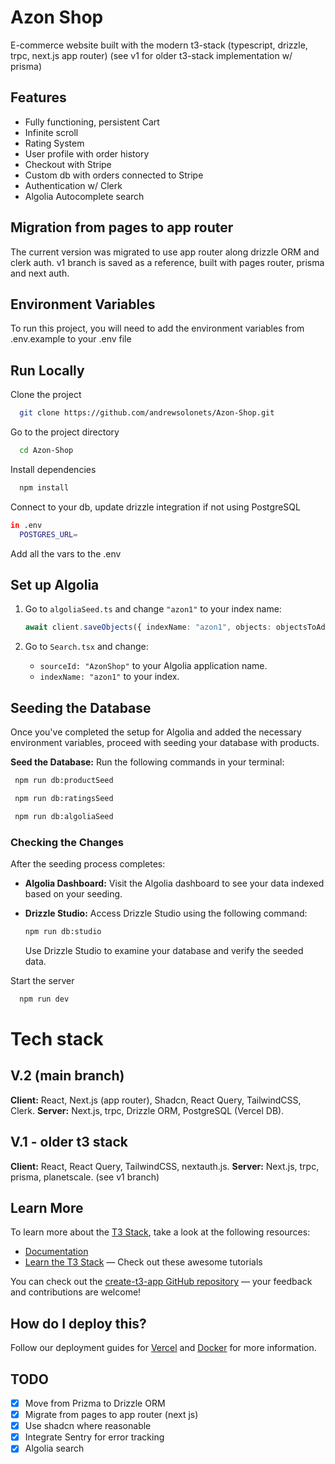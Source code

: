 # Azon Shop

E-commerce website built with the modern t3-stack (typescript, drizzle, trpc, next.js app router)
(see v1 for older t3-stack implementation w/ prisma)

## Features

- Fully functioning, persistent Cart
- Infinite scroll
- Rating System
- User profile with order history
- Checkout with Stripe
- Custom db with orders connected to Stripe
- Authentication w/ Clerk
- Algolia Autocomplete search

## Migration from pages to app router

The current version was migrated to use app router along drizzle ORM and clerk auth. v1 branch is saved as a reference, built with pages router, prisma and next auth.

## Environment Variables

To run this project, you will need to add the environment variables from .env.example to your .env file

## Run Locally

Clone the project

```bash
  git clone https://github.com/andrewsolonets/Azon-Shop.git
```

Go to the project directory

```bash
  cd Azon-Shop
```

Install dependencies

```bash
  npm install
```

Connect to your db, update drizzle integration if not using PostgreSQL

```bash
in .env
  POSTGRES_URL=
```

Add all the vars to the .env

## Set up Algolia

1. Go to `algoliaSeed.ts` and change `"azon1"` to your index name:

   ```typescript
   await client.saveObjects({ indexName: "azon1", objects: objectsToAdd });
   ```

2. Go to `Search.tsx` and change:

   - `sourceId: "AzonShop"` to your Algolia application name.
   - `indexName: "azon1"` to your index.

## Seeding the Database

Once you've completed the setup for Algolia and added the necessary environment variables, proceed with seeding your database with products.

**Seed the Database:** Run the following commands in your terminal:

```bash
 npm run db:productSeed
```

```bash
 npm run db:ratingsSeed
```

```bash
 npm run db:algoliaSeed
```

### Checking the Changes

After the seeding process completes:

- **Algolia Dashboard:** Visit the Algolia dashboard to see your data indexed based on your seeding.

- **Drizzle Studio:** Access Drizzle Studio using the following command:

  ```bash
  npm run db:studio
  ```

  Use Drizzle Studio to examine your database and verify the seeded data.

Start the server

```bash
  npm run dev
```

# Tech stack

## V.2 (main branch)

**Client:** React, Next.js (app router), Shadcn, React Query, TailwindCSS, Clerk.
**Server:** Next.js, trpc, Drizzle ORM, PostgreSQL (Vercel DB).

## V.1 - older t3 stack

**Client:** React, React Query, TailwindCSS, nextauth.js.
**Server:** Next.js, trpc, prisma, planetscale.
(see v1 branch)

## Learn More

To learn more about the [T3 Stack](https://create.t3.gg/), take a look at the following resources:

- [Documentation](https://create.t3.gg/)
- [Learn the T3 Stack](https://create.t3.gg/en/faq#what-learning-resources-are-currently-available) — Check out these awesome tutorials

You can check out the [create-t3-app GitHub repository](https://github.com/t3-oss/create-t3-app) — your feedback and contributions are welcome!

## How do I deploy this?

Follow our deployment guides for [Vercel](https://create.t3.gg/en/deployment/vercel) and [Docker](https://create.t3.gg/en/deployment/docker) for more information.

## TODO

- [x] Move from Prizma to Drizzle ORM
- [x] Migrate from pages to app router (next js)
- [x] Use shadcn where reasonable
- [x] Integrate Sentry for error tracking
- [x] Algolia search
